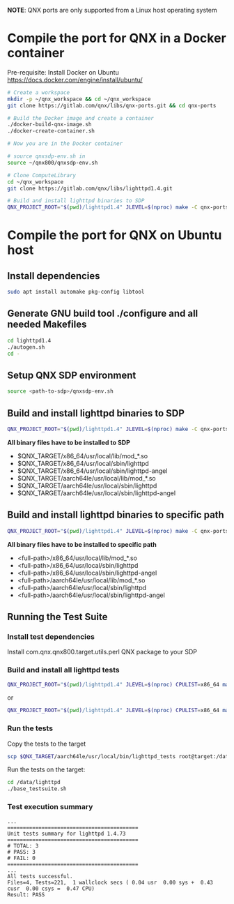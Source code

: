 **NOTE**: QNX ports are only supported from a Linux host operating system

# Compile the port for QNX in a Docker container

Pre-requisite: Install Docker on Ubuntu https://docs.docker.com/engine/install/ubuntu/
```bash
# Create a workspace
mkdir -p ~/qnx_workspace && cd ~/qnx_workspace
git clone https://gitlab.com/qnx/libs/qnx-ports.git && cd qnx-ports

# Build the Docker image and create a container
./docker-build-qnx-image.sh
./docker-create-container.sh

# Now you are in the Docker container

# source qnxsdp-env.sh in
source ~/qnx800/qnxsdp-env.sh

# Clone ComputeLibrary
cd ~/qnx_workspace
git clone https://gitlab.com/qnx/libs/lighttpd1.4.git

# Build and install lighttpd binaries to SDP
QNX_PROJECT_ROOT="$(pwd)/lighttpd1.4" JLEVEL=$(nproc) make -C qnx-ports/lighttpd1.4  install
```

# Compile the port for QNX on Ubuntu host

## Install dependencies

```bash
sudo apt install automake pkg-config libtool
```

## Generate GNU build tool ./configure and all needed Makefiles

```bash
cd lighttpd1.4
./autogen.sh
cd -
````

## Setup QNX SDP environment

```bash
source <path-to-sdp>/qnxsdp-env.sh
```

## Build and install lighttpd binaries to SDP

```bash
QNX_PROJECT_ROOT="$(pwd)/lighttpd1.4" JLEVEL=$(nproc) make -C qnx-ports/lighttpd1.4  install
```

**All binary files have to be installed to SDP**

* $QNX_TARGET/x86_64/usr/local/lib/mod_*.so
* $QNX_TARGET/x86_64/usr/local/sbin/lighttpd
* $QNX_TARGET/x86_64/usr/local/sbin/lighttpd-angel
* $QNX_TARGET/aarch64le/usr/local/lib/mod_*.so
* $QNX_TARGET/aarch64le/usr/local/sbin/lighttpd
* $QNX_TARGET/aarch64le/usr/local/sbin/lighttpd-angel

## Build and install lighttpd binaries to specific path

```bash
QNX_PROJECT_ROOT="$(pwd)/lighttpd1.4" JLEVEL=$(nproc) make -C qnx-ports/lighttpd1.4  install USE_INSTALL_ROOT=true INSTALL_ROOT_nto=<full-path>
```

**All binary files have to be installed to specific path**

* \<full-path\>/x86_64/usr/local/lib/mod_*.so
* \<full-path\>/x86_64/usr/local/sbin/lighttpd
* \<full-path\>/x86_64/usr/local/sbin/lighttpd-angel
* \<full-path\>/aarch64le/usr/local/lib/mod_*.so
* \<full-path\>/aarch64le/usr/local/sbin/lighttpd
* \<full-path\>/aarch64le/usr/local/sbin/lighttpd-angel

## Running the Test Suite

### Install test dependencies

Install com.qnx.qnx800.target.utils.perl QNX package to your SDP

### Build and install all lighttpd tests

```bash
QNX_PROJECT_ROOT="$(pwd)/lighttpd1.4" JLEVEL=$(nproc) CPULIST=x86_64 make -C qnx/build check
```

or

```bash
QNX_PROJECT_ROOT="$(pwd)/lighttpd1.4" JLEVEL=$(nproc) CPULIST=x86_64 make -C qnx/build check USE_INSTALL_ROOT=true INSTALL_ROOT_nto=<full-path>
```

### Run the tests

Copy the tests to the target

```bash
scp $QNX_TARGET/aarch64le/usr/local/bin/lighttpd_tests root@target:/data/lighttpd
```

Run the tests on the target:

```bash
cd /data/lighttpd
./base_testsuite.sh
```

### Test execution summary

```text
...
==========================================
Unit tests summary for lighttpd 1.4.73
==========================================
# TOTAL: 3
# PASS: 3
# FAIL: 0
==========================================
...
All tests successful.
Files=4, Tests=221,  1 wallclock secs ( 0.04 usr  0.00 sys +  0.43 cusr  0.00 csys =  0.47 CPU)
Result: PASS
```
